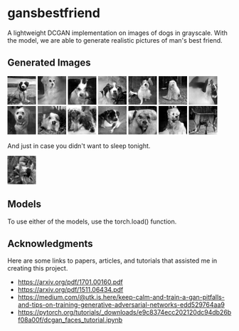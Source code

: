 # gansbestfriend

A lightweight DCGAN implementation on images of dogs in grayscale. With the model, we are able to generate realistic pictures of man's best friend.

## Generated Images
![alt text](https://raw.githubusercontent.com/jparcill/gansbestfriend/master/generated_images/e499_7.png)
![alt text](https://raw.githubusercontent.com/jparcill/gansbestfriend/master/generated_images/e361_3.png)
![alt text](https://raw.githubusercontent.com/jparcill/gansbestfriend/master/generated_images/e361_1.png)
![alt text](https://raw.githubusercontent.com/jparcill/gansbestfriend/master/generated_images/e353_2.png)
![alt text](https://raw.githubusercontent.com/jparcill/gansbestfriend/master/generated_images/e325_8.png)
![alt text](https://raw.githubusercontent.com/jparcill/gansbestfriend/master/generated_images/e325_7.png)
![alt text](https://raw.githubusercontent.com/jparcill/gansbestfriend/master/generated_images/e281_8.png)
![alt text](https://raw.githubusercontent.com/jparcill/gansbestfriend/master/generated_images/e281_5.png)
![alt text](https://raw.githubusercontent.com/jparcill/gansbestfriend/master/generated_images/e281_0.png)
![alt text](https://raw.githubusercontent.com/jparcill/gansbestfriend/master/generated_images/e272_5.png)
![alt text](https://raw.githubusercontent.com/jparcill/gansbestfriend/master/generated_images/e271_8.png)
![alt text](https://raw.githubusercontent.com/jparcill/gansbestfriend/master/generated_images/e271_6.png)
![alt text](https://raw.githubusercontent.com/jparcill/gansbestfriend/master/generated_images/e271_1.png)
![alt text](https://raw.githubusercontent.com/jparcill/gansbestfriend/master/generated_images/e247_6.png)



And just in case you didn't want to sleep tonight.


![alt text](https://raw.githubusercontent.com/jparcill/gansbestfriend/master/generated_images/e302_9.png)


## Models
To use either of the models, use the torch.load() function.

## Acknowledgments
Here are some links to papers, articles, and tutorials that assisted me in creating this project.
* https://arxiv.org/pdf/1701.00160.pdf
* https://arxiv.org/pdf/1511.06434.pdf
* https://medium.com/@utk.is.here/keep-calm-and-train-a-gan-pitfalls-and-tips-on-training-generative-adversarial-networks-edd529764aa9
* https://pytorch.org/tutorials/_downloads/e9c8374ecc202120dc94db26bf08a00f/dcgan_faces_tutorial.ipynb
